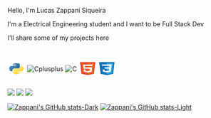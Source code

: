 Hello, I'm Lucas Zappani Siqueira 

I'm a Electrical Engineering student and I want to be Full Stack Dev

I'll share some of my projects here

##

<div style="display: inline_block"><br>
  <img align="center" alt="Python" height="30" width="40" src="https://raw.githubusercontent.com/devicons/devicon/master/icons/python/python-original.svg">
  <img align="center" alt="Cplusplus" height="30" width="40" src="https://cdn.jsdelivr.net/gh/devicons/devicon/icons/cplusplus/cplusplus-original.svg">
  <img align="center" alt="C" height="30" width="40" src="https://cdn.jsdelivr.net/gh/devicons/devicon/icons/c/c-original.svg">
  <img align="center" alt="HTML" height="30" width="40" src="https://raw.githubusercontent.com/devicons/devicon/master/icons/html5/html5-original.svg">
  <img align="center" alt="CSS" height="30" width="40" src="https://raw.githubusercontent.com/devicons/devicon/master/icons/css3/css3-original.svg">
</div>

##

<div>
  <a href="https://www.linkedin.com/in/lucas-zappani-siqueira-2231b01b0/" target="_blank"><img src="https://img.shields.io/badge/-LinkedIn-%230077B5?style=for-the-badge&logo=linkedin&logoColor=white" target="_blank"></a>
  <a href = "mailto:lucaszappanisiqueira@gmail.com"><img src="https://img.shields.io/badge/-Gmail-%23333?style=for-the-badge&logo=gmail&logoColor=white" target="_blank"></a>
  <a href="https://instagram.com/zap_lucas" target="_blank"><img src="https://img.shields.io/badge/-Instagram-%23E4405F?style=for-the-badge&logo=instagram&logoColor=white" target="_blank"></a> 
</div>


[![Zappani's GitHub stats-Dark](https://github-readme-stats.vercel.app/api?username=LucasZappaniS&show_icons=true&theme=dark#gh-dark-mode-only)](https://github.com/LucasZappaniS/github-readme-stats#gh-dark-mode-only)
[![Zappani's GitHub stats-Light](https://github-readme-stats.vercel.app/api?username=LucasZappaniS&show_icons=true&theme=default#gh-light-mode-only)](https://github.com/LucasZappaniS/github-readme-stats#gh-light-mode-only)

